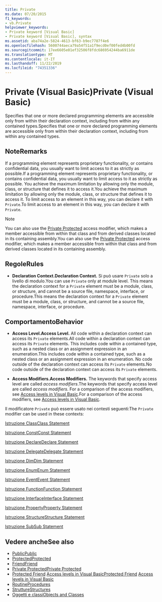 ```yaml
---
title: Private
ms.date: 07/20/2015
f1_keywords:
- vb.Private
helpviewer_keywords:
- Private keyword [Visual Basic]
- Private keyword [Visual Basic], syntax
ms.assetid: aba74a2e-5824-4613-bf63-b9ec7787f4e6
ms.openlocfilehash: 5600744aeca79a54f51a1f9ecd0ef00fed4b00fd
ms.sourcegitcommit: 17ee6605e01ef32506f8fdc686954244ba6911de
ms.translationtype: MT
ms.contentlocale: it-IT
ms.lasthandoff: 11/22/2019
ms.locfileid: "74351336"
---
```

# <a name="private-visual-basic"></a><span data-ttu-id="6e817-102">Private (Visual Basic)</span><span class="sxs-lookup"><span data-stu-id="6e817-102">Private (Visual Basic)</span></span>
<span data-ttu-id="6e817-103">Specifies that one or more declared programming elements are accessible only from within their declaration context, including from within any contained types.</span><span class="sxs-lookup"><span data-stu-id="6e817-103">Specifies that one or more declared programming elements are accessible only from within their declaration context, including from within any contained types.</span></span>  
  
## <a name="remarks"></a><span data-ttu-id="6e817-104">Note</span><span class="sxs-lookup"><span data-stu-id="6e817-104">Remarks</span></span>  
 <span data-ttu-id="6e817-105">If a programming element represents proprietary functionality, or contains confidential data, you usually want to limit access to it as strictly as possible.</span><span class="sxs-lookup"><span data-stu-id="6e817-105">If a programming element represents proprietary functionality, or contains confidential data, you usually want to limit access to it as strictly as possible.</span></span> <span data-ttu-id="6e817-106">You achieve the maximum limitation by allowing only the module, class, or structure that defines it to access it.</span><span class="sxs-lookup"><span data-stu-id="6e817-106">You achieve the maximum limitation by allowing only the module, class, or structure that defines it to access it.</span></span> <span data-ttu-id="6e817-107">To limit access to an element in this way, you can declare it with `Private`.</span><span class="sxs-lookup"><span data-stu-id="6e817-107">To limit access to an element in this way, you can declare it with `Private`.</span></span>  

> [!NOTE]
> <span data-ttu-id="6e817-108">You can also use the [Private Protected](private-protected.md) access modifier, which makes a member accessible from within that class and from derived classes located in its containing assembly.</span><span class="sxs-lookup"><span data-stu-id="6e817-108">You can also use the [Private Protected](private-protected.md) access modifier, which makes a member accessible from within that class and from derived classes located in its containing assembly.</span></span>

## <a name="rules"></a><span data-ttu-id="6e817-109">Regole</span><span class="sxs-lookup"><span data-stu-id="6e817-109">Rules</span></span>  

- <span data-ttu-id="6e817-110">**Declaration Context.**</span><span class="sxs-lookup"><span data-stu-id="6e817-110">**Declaration Context.**</span></span> <span data-ttu-id="6e817-111">Si può usare `Private` solo a livello di modulo.</span><span class="sxs-lookup"><span data-stu-id="6e817-111">You can use `Private` only at module level.</span></span> <span data-ttu-id="6e817-112">This means the declaration context for a `Private` element must be a module, class, or structure, and cannot be a source file, namespace, interface, or procedure.</span><span class="sxs-lookup"><span data-stu-id="6e817-112">This means the declaration context for a `Private` element must be a module, class, or structure, and cannot be a source file, namespace, interface, or procedure.</span></span>  
  
## <a name="behavior"></a><span data-ttu-id="6e817-113">Comportamento</span><span class="sxs-lookup"><span data-stu-id="6e817-113">Behavior</span></span>  
  
- <span data-ttu-id="6e817-114">**Access Level.**</span><span class="sxs-lookup"><span data-stu-id="6e817-114">**Access Level.**</span></span> <span data-ttu-id="6e817-115">All code within a declaration context can access its `Private` elements.</span><span class="sxs-lookup"><span data-stu-id="6e817-115">All code within a declaration context can access its `Private` elements.</span></span> <span data-ttu-id="6e817-116">This includes code within a contained type, such as a nested class or an assignment expression in an enumeration.</span><span class="sxs-lookup"><span data-stu-id="6e817-116">This includes code within a contained type, such as a nested class or an assignment expression in an enumeration.</span></span> <span data-ttu-id="6e817-117">No code outside of the declaration context can access its `Private` elements.</span><span class="sxs-lookup"><span data-stu-id="6e817-117">No code outside of the declaration context can access its `Private` elements.</span></span>  
  
- <span data-ttu-id="6e817-118">**Access Modifiers.**</span><span class="sxs-lookup"><span data-stu-id="6e817-118">**Access Modifiers.**</span></span> <span data-ttu-id="6e817-119">The keywords that specify access level are called *access modifiers*.</span><span class="sxs-lookup"><span data-stu-id="6e817-119">The keywords that specify access level are called *access modifiers*.</span></span> <span data-ttu-id="6e817-120">For a comparison of the access modifiers, see [Access levels in Visual Basic](../../../visual-basic/programming-guide/language-features/declared-elements/access-levels.md).</span><span class="sxs-lookup"><span data-stu-id="6e817-120">For a comparison of the access modifiers, see [Access levels in Visual Basic](../../../visual-basic/programming-guide/language-features/declared-elements/access-levels.md).</span></span>  
  
 <span data-ttu-id="6e817-121">Il modificatore `Private` può essere usato nei contesti seguenti:</span><span class="sxs-lookup"><span data-stu-id="6e817-121">The `Private` modifier can be used in these contexts:</span></span>  
  
 [<span data-ttu-id="6e817-122">Istruzione Class</span><span class="sxs-lookup"><span data-stu-id="6e817-122">Class Statement</span></span>](../../../visual-basic/language-reference/statements/class-statement.md)  
  
 [<span data-ttu-id="6e817-123">Istruzione Const</span><span class="sxs-lookup"><span data-stu-id="6e817-123">Const Statement</span></span>](../../../visual-basic/language-reference/statements/const-statement.md)  
  
 [<span data-ttu-id="6e817-124">Istruzione Declare</span><span class="sxs-lookup"><span data-stu-id="6e817-124">Declare Statement</span></span>](../../../visual-basic/language-reference/statements/declare-statement.md)  
  
 [<span data-ttu-id="6e817-125">Istruzione Delegate</span><span class="sxs-lookup"><span data-stu-id="6e817-125">Delegate Statement</span></span>](../../../visual-basic/language-reference/statements/delegate-statement.md)  
  
 [<span data-ttu-id="6e817-126">Istruzione Dim</span><span class="sxs-lookup"><span data-stu-id="6e817-126">Dim Statement</span></span>](../../../visual-basic/language-reference/statements/dim-statement.md)  
  
 [<span data-ttu-id="6e817-127">Istruzione Enum</span><span class="sxs-lookup"><span data-stu-id="6e817-127">Enum Statement</span></span>](../../../visual-basic/language-reference/statements/enum-statement.md)  
  
 [<span data-ttu-id="6e817-128">Istruzione Event</span><span class="sxs-lookup"><span data-stu-id="6e817-128">Event Statement</span></span>](../../../visual-basic/language-reference/statements/event-statement.md)  
  
 [<span data-ttu-id="6e817-129">Istruzione Function</span><span class="sxs-lookup"><span data-stu-id="6e817-129">Function Statement</span></span>](../../../visual-basic/language-reference/statements/function-statement.md)  
  
 [<span data-ttu-id="6e817-130">Istruzione Interface</span><span class="sxs-lookup"><span data-stu-id="6e817-130">Interface Statement</span></span>](../../../visual-basic/language-reference/statements/interface-statement.md)  
  
 [<span data-ttu-id="6e817-131">Istruzione Property</span><span class="sxs-lookup"><span data-stu-id="6e817-131">Property Statement</span></span>](../../../visual-basic/language-reference/statements/property-statement.md)  
  
 [<span data-ttu-id="6e817-132">Istruzione Structure</span><span class="sxs-lookup"><span data-stu-id="6e817-132">Structure Statement</span></span>](../../../visual-basic/language-reference/statements/structure-statement.md)  
  
 [<span data-ttu-id="6e817-133">Istruzione Sub</span><span class="sxs-lookup"><span data-stu-id="6e817-133">Sub Statement</span></span>](../../../visual-basic/language-reference/statements/sub-statement.md)  
  
## <a name="see-also"></a><span data-ttu-id="6e817-134">Vedere anche</span><span class="sxs-lookup"><span data-stu-id="6e817-134">See also</span></span>

- [<span data-ttu-id="6e817-135">Public</span><span class="sxs-lookup"><span data-stu-id="6e817-135">Public</span></span>](../../../visual-basic/language-reference/modifiers/public.md)
- [<span data-ttu-id="6e817-136">Protected</span><span class="sxs-lookup"><span data-stu-id="6e817-136">Protected</span></span>](../../../visual-basic/language-reference/modifiers/protected.md)
- [<span data-ttu-id="6e817-137">Friend</span><span class="sxs-lookup"><span data-stu-id="6e817-137">Friend</span></span>](../../../visual-basic/language-reference/modifiers/friend.md)
- [<span data-ttu-id="6e817-138">Private Protected</span><span class="sxs-lookup"><span data-stu-id="6e817-138">Private Protected</span></span>](./private-protected.md)
- <span data-ttu-id="6e817-139">[Protected Friend](./protected-friend.md)    [Access levels in Visual Basic](../../../visual-basic/programming-guide/language-features/declared-elements/access-levels.md)</span><span class="sxs-lookup"><span data-stu-id="6e817-139">[Protected Friend](./protected-friend.md)    [Access levels in Visual Basic](../../../visual-basic/programming-guide/language-features/declared-elements/access-levels.md)</span></span>
- [<span data-ttu-id="6e817-140">Routine</span><span class="sxs-lookup"><span data-stu-id="6e817-140">Procedures</span></span>](../../../visual-basic/programming-guide/language-features/procedures/index.md)
- [<span data-ttu-id="6e817-141">Strutture</span><span class="sxs-lookup"><span data-stu-id="6e817-141">Structures</span></span>](../../../visual-basic/programming-guide/language-features/data-types/structures.md)
- [<span data-ttu-id="6e817-142">Oggetti e classi</span><span class="sxs-lookup"><span data-stu-id="6e817-142">Objects and Classes</span></span>](../../../visual-basic/programming-guide/language-features/objects-and-classes/index.md)
